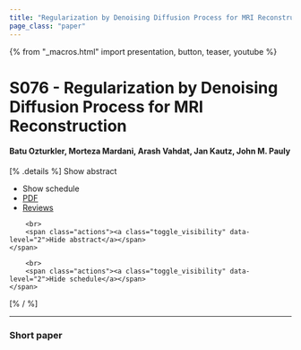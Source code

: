 ```yaml
---
title: "Regularization by Denoising Diffusion Process for MRI Reconstruction"
page_class: "paper"
---
```


{% from "_macros.html" import presentation, button, teaser, youtube %}

# S076 - Regularization by Denoising Diffusion Process for MRI Reconstruction

#### Batu Ozturkler, Morteza Mardani, Arash Vahdat, Jan Kautz, John M. Pauly

[% .details %]
<a class="toggle_visibility" data-selector=".abstract" data-level="3">Show abstract</a>
- <a class="toggle_visibility" data-selector=".schedule" data-level="3">Show schedule</a>
- <a href="https://openreview.net/pdf?id=">PDF</a>
- <a href="https://openreview.net/forum?id=">Reviews</a>

<p>
    <span class="abstract">
        
        <br>
        <span class="actions"><a class="toggle_visibility" data-level="2">Hide abstract</a></span>
    </span>
</p>

<p>
    <span class="schedule">
        
        <br>
        <span class="actions"><a class="toggle_visibility" data-level="2">Hide schedule</a></span>
    </span>
</p>
[% / %]

---


### Short paper
